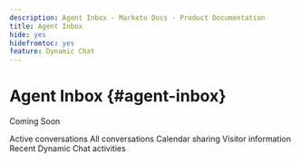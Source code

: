 ```yaml
---
description: Agent Inbox - Marketo Docs - Product Documentation
title: Agent Inbox
hide: yes
hidefromtoc: yes
feature: Dynamic Chat
---
```

# Agent Inbox {#agent-inbox}

Coming Soon

Active conversations
All conversations
Calendar sharing
Visitor information
Recent Dynamic Chat activities
